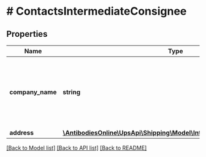 # # ContactsIntermediateConsignee

## Properties

Name | Type | Description | Notes
------------ | ------------- | ------------- | -------------
**company_name** | **string** | Company Name or the Individual name of the Intermediate consignee.  Applicable for EEI form only. |
**address** | [**\AntibodiesOnline\UpsApi\Shipping\Model\IntermediateConsigneeAddress**](IntermediateConsigneeAddress.md) |  |

[[Back to Model list]](../../README.md#models) [[Back to API list]](../../README.md#endpoints) [[Back to README]](../../README.md)

